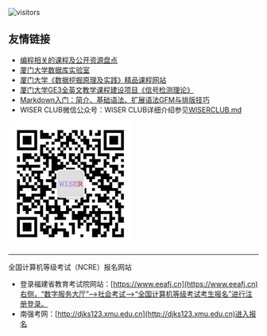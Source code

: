 ![visitors](https://visitor-badge.glitch.me/badge?page_id=rogerchenfz/XMU-Helper/tree/main/%E5%AD%A6%E4%B9%A0%E8%B5%84%E6%96%99/%E7%BC%96%E7%A8%8B%E7%9B%B8%E5%85%B3)

## 友情链接

- [编程相关的课程及公开资源盘点](https://zhuanlan.zhihu.com/p/296928345)
- [厦门大学数据库实验室](http://dblab.xmu.edu.cn/)
- [厦门大学《数据挖掘原理及实践》精品课程网站](http://mirel.xmu.edu.cn/course/DM/)
- [厦门大学GE3全英文教学课程建设项目《信号检测理论》](http://mirel.xmu.edu.cn/course/SPD/)
- [Markdown入门：简介、基础语法、扩展语法GFM与排版技巧](https://zhuanlan.zhihu.com/p/261016461)
- WISER CLUB微信公众号：WISER CLUB详细介绍参见[WISERCLUB.md](https://github.com/rogerchenfz/XMU-Helper/blob/main/%E5%AD%A6%E4%B9%A0%E8%B5%84%E6%96%99/%E7%BC%96%E7%A8%8B%E7%9B%B8%E5%85%B3/WISERCLUB.md)

<img src="WISERCLUB微信公众号二维码.jpeg" width = "250" height = "250" alt="WISERCLUB微信公众号二维码" />

---

全国计算机等级考试（NCRE）报名网站
- 登录福建省教育考试院网站：[https://www.eeafj.cn](https://www.eeafj.cn)右侧，“数字服务大厅”—>社会考试—>“全国计算机等级考试考生报名”进行注册登录。  
- 南强考网：[http://djks123.xmu.edu.cn](http://djks123.xmu.edu.cn)进入报名
